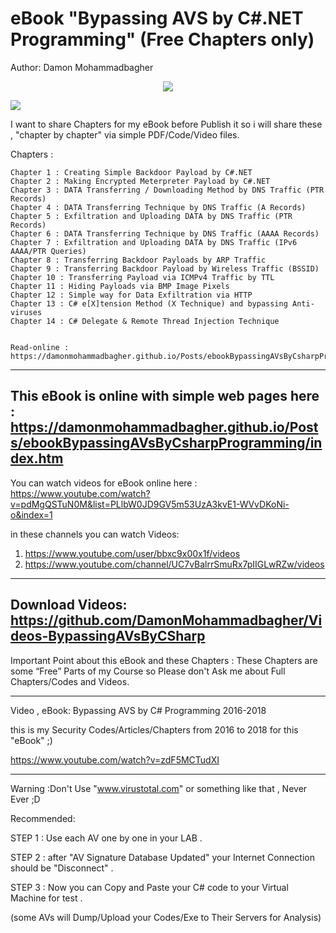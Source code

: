 #  eBook "Bypassing AVS by C#.NET Programming" (Free Chapters only)

Author: Damon Mohammadbagher

<p align="center">
    <a href="https://hits.seeyoufarm.com"><img src="https://hits.seeyoufarm.com/api/count/incr/badge.svg?url=https%3A%2F%2Fgithub.com%2FDamonMohammadbgher%2FeBook-BypassingAVsByCSharp%2Fhit-counter"/></a>
</p>

![](https://raw.githubusercontent.com/DamonMohammadbagher/eBook-BypassingAVsByCSharp/master/img/avx3.png)

I want to share Chapters for my eBook before Publish it so i will share these , "chapter by chapter" via simple PDF/Code/Video files.

Chapters :

    Chapter 1 : Creating Simple Backdoor Payload by C#.NET
    Chapter 2 : Making Encrypted Meterpreter Payload by C#.NET
    Chapter 3 : DATA Transferring / Downloading Method by DNS Traffic (PTR Records)
    Chapter 4 : DATA Transferring Technique by DNS Traffic (A Records)
    Chapter 5 : Exfiltration and Uploading DATA by DNS Traffic (PTR Records)
    Chapter 6 : DATA Transferring Technique by DNS Traffic (AAAA Records)
    Chapter 7 : Exfiltration and Uploading DATA by DNS Traffic (IPv6 AAAA/PTR Queries)
    Chapter 8 : Transferring Backdoor Payloads by ARP Traffic
    Chapter 9 : Transferring Backdoor Payload by Wireless Traffic (BSSID)
    Chapter 10 : Transferring Payload via ICMPv4 Traffic by TTL
    Chapter 11 : Hiding Payloads via BMP Image Pixels 
    Chapter 12 : Simple way for Data Exfiltration via HTTP
    Chapter 13 : C# e[X]tension Method (X Technique) and bypassing Anti-viruses
    Chapter 14 : C# Delegate & Remote Thread Injection Technique

    
    Read-online : https://damonmohammadbagher.github.io/Posts/ebookBypassingAVsByCsharpProgramming/index.htm 

----------   
This eBook is online with simple web pages here : https://damonmohammadbagher.github.io/Posts/ebookBypassingAVsByCsharpProgramming/index.htm 
----------
You can watch videos for eBook online here : https://www.youtube.com/watch?v=pdMgQSTuN0M&list=PLlbW0JD9GV5m53UzA3kvE1-WVvDKoNi-o&index=1

in these channels you can watch Videos:
1. https://www.youtube.com/user/bbxc9x00x1f/videos
2. https://www.youtube.com/channel/UC7vBalrrSmuRx7pIIGLwRZw/videos
----------
Download Videos: https://github.com/DamonMohammadbagher/Videos-BypassingAVsByCSharp
----------

    
Important Point about this eBook and these Chapters : These Chapters are some “Free” Parts of my Course so Please don't Ask me about Full Chapters/Codes and Videos.

  ----------------------      

   Video , eBook: Bypassing AVS by C# Programming 2016-2018

   this is my Security Codes/Articles/Chapters from 2016 to 2018 for this "eBook" ;)

   https://www.youtube.com/watch?v=zdF5MCTudXI
     
        
  ----------------------      
        
        
Warning :Don't Use "www.virustotal.com" or something like that , Never Ever ;D

Recommended:

STEP 1 : Use each AV one by one in your LAB .

STEP 2 : after "AV Signature Database Updated" your Internet Connection should be "Disconnect" .

STEP 3 : Now you can Copy and Paste your C# code to your Virtual Machine for test .

(some AVs will Dump/Upload your Codes/Exe to Their Servers for Analysis)


    
